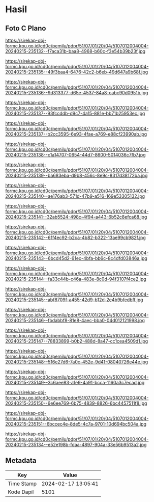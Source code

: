 # Hasil

## Foto C Plano

https://sirekap-obj-formc.kpu.go.id/cd0c/pemilu/pdpr/51/07/01/20/04/5107012004004-20240215-235132--f7aca31b-baa8-4968-b60c-f3e54b39b23f.jpg

https://sirekap-obj-formc.kpu.go.id/cd0c/pemilu/pdpr/51/07/01/20/04/5107012004004-20240215-235135--49f3baa4-6476-42c2-b6eb-49d647a9b68f.jpg

https://sirekap-obj-formc.kpu.go.id/cd0c/pemilu/pdpr/51/07/01/20/04/5107012004004-20240215-235136--9d313377-d65e-4537-84a8-cabc90d0951b.jpg

https://sirekap-obj-formc.kpu.go.id/cd0c/pemilu/pdpr/51/07/01/20/04/5107012004004-20240215-235137--93fccddb-d9c7-4a15-881e-bb71b25953ec.jpg

https://sirekap-obj-formc.kpu.go.id/cd0c/pemilu/pdpr/51/07/01/20/04/5107012004004-20240215-235137--b2cc3595-6e93-4fae-a769-e88cf23990ab.jpg

https://sirekap-obj-formc.kpu.go.id/cd0c/pemilu/pdpr/51/07/01/20/04/5107012004004-20240215-235138--c1a14707-0654-44d7-8600-5014036c7fb7.jpg

https://sirekap-obj-formc.kpu.go.id/cd0c/pemilu/pdpr/51/07/01/20/04/5107012004004-20240215-235139--ba683eba-d9b8-456c-8e9c-8317d38172ba.jpg

https://sirekap-obj-formc.kpu.go.id/cd0c/pemilu/pdpr/51/07/01/20/04/5107012004004-20240215-235140--ae176ab3-571d-47b9-a516-169e53305132.jpg

https://sirekap-obj-formc.kpu.go.id/cd0c/pemilu/pdpr/51/07/01/20/04/5107012004004-20240215-235141--32ab5524-498c-4f94-a443-6b52c8efca68.jpg

https://sirekap-obj-formc.kpu.go.id/cd0c/pemilu/pdpr/51/07/01/20/04/5107012004004-20240215-235142--61f4ec92-b2ca-4b82-b322-13ae99cb982f.jpg

https://sirekap-obj-formc.kpu.go.id/cd0c/pemilu/pdpr/51/07/01/20/04/5107012004004-20240215-235143--6bcd45d2-61ec-4bfa-bb6c-8c4dfd03846a.jpg

https://sirekap-obj-formc.kpu.go.id/cd0c/pemilu/pdpr/51/07/01/20/04/5107012004004-20240215-235144--fa33c44b-c46a-483e-8c0d-94f3107f4ce2.jpg

https://sirekap-obj-formc.kpu.go.id/cd0c/pemilu/pdpr/51/07/01/20/04/5107012004004-20240215-235145--abf8709f-a455-42d9-b12d-2e4b9bfedbff.jpg

https://sirekap-obj-formc.kpu.go.id/cd0c/pemilu/pdpr/51/07/01/20/04/5107012004004-20240215-235146--fbdabbf8-81e8-4aec-bba0-04d012121998.jpg

https://sirekap-obj-formc.kpu.go.id/cd0c/pemilu/pdpr/51/07/01/20/04/5107012004004-20240215-235147--78833899-b0b2-488d-8a47-cc1cea4509d1.jpg

https://sirekap-obj-formc.kpu.go.id/cd0c/pemilu/pdpr/51/07/01/20/04/5107012004004-20240215-235148--516e27d6-7a0c-452e-9d41-08040726e44e.jpg

https://sirekap-obj-formc.kpu.go.id/cd0c/pemilu/pdpr/51/07/01/20/04/5107012004004-20240215-235149--3c6aee83-a1e9-4a91-bcca-1160a3c7ecad.jpg

https://sirekap-obj-formc.kpu.go.id/cd0c/pemilu/pdpr/51/07/01/20/04/5107012004004-20240215-235150--6e6ee769-6b75-4839-8826-6bc4457511f8.jpg

https://sirekap-obj-formc.kpu.go.id/cd0c/pemilu/pdpr/51/07/01/20/04/5107012004004-20240215-235151--6bccec4e-8de5-4c7a-9701-10d694bc504a.jpg

https://sirekap-obj-formc.kpu.go.id/cd0c/pemilu/pdpr/51/07/01/20/04/5107012004004-20240215-235134--e52e198b-fdaa-4897-904a-33e56b9513a2.jpg


## Metadata

| Key        | Value               |
| ---------- | ------------------- |
| Time Stamp | 2024-02-17 13:05:41 |
| Kode Dapil | 5101                |




